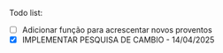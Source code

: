 Todo list:
 - [ ] Adicionar função para acrescentar novos proventos
 - [x] IMPLEMENTAR PESQUISA DE CAMBIO - 14/04/2025